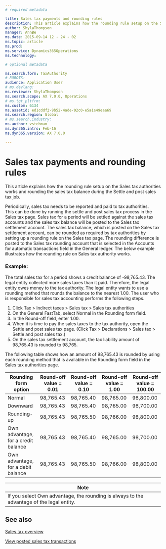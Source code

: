```yaml
---
# required metadata

title: Sales tax payments and rounding rules
description: This article explains how the rounding rule setup on the Sales tax authorities works and rounding the sales tax balance during the Settle and post sales tax job.
author: ShylaThompson
manager: AnnBe
ms.date: 2015-09-14 12 - 24 - 02
ms.topic: article
ms.prod: 
ms.service: Dynamics365Operations
ms.technology: 

# optional metadata

ms.search.form: TaxAuthority
# ROBOTS: 
audience: Application User
# ms.devlang: 
ms.reviewer: ShylaThompson
ms.search.scope: AX 7.0.0, Operations
# ms.tgt_pltfrm: 
ms.custom: 6134
ms.assetid: ed1cddf2-9b52-4ade-92c0-e5a1a49eaa69
ms.search.region: Global
# ms.search.industry: 
ms.author: vstehman
ms.dyn365.intro: Feb-16
ms.dyn365.version: AX 7.0.0

---
```


# Sales tax payments and rounding rules

This article explains how the rounding rule setup on the Sales tax authorities works and rounding the sales tax balance during the Settle and post sales tax job.

Periodically, sales tax needs to be reported and paid to tax authorities. This can be done by running the settle and post sales tax process in the Sales tax page. Sales tax for a period will be settled against the sales tax accounts and the sales tax balance will be posted to the Sales tax settlement account. The sales tax balance, which is posted on the Sales tax settlement account, can be rounded as required by tax authorities by setting up a rounding rule on the Sales tax page. The rounding difference is posted to the Sales tax rounding account that is selected in the Accounts for automatic transactions field in the General ledger. The below example illustrates how the rounding rule on Sales tax authority works.
### Example:

The total sales tax for a period shows a credit balance of -98,765.43. The legal entity collected more sales taxes than it paid. Therefore, the legal entity owes money to the tax authority. The legal entity wants to use a rounding method that rounds the balance to the nearest 1.00. The user who is responsible for sales tax accounting performs the following steps.
1.  Click Tax &gt; Indirect taxes &gt; Sales tax &gt; Sales tax authorities
2.  On the General FastTab, select Normal in the Rounding form field.
3.  In the Round-off field, enter 1.00.
4.  When it is time to pay the sales taxes to the tax authority, open the Settle and post sales tax page. (Click Tax &gt; Declarations &gt; Sales tax &gt; Settle and post sales tax.)
5.  On the sales tax settlement account, the tax liability amount of 98,765.43 is rounded to 98,765.

The following table shows how an amount of 98,765.43 is rounded by using each rounding method that is available in the Rounding form field in the Sales tax authorities page.

| Rounding form option                | Round-off value = 0.01 | Round-off value = 0.10 | Round-off value = 1.00 | Round-off value = 100.00 |
|-------------------------------------|------------------------|------------------------|------------------------|--------------------------|
| Normal                              | 98,765.43              | 98,765.40              | 98,765.00              | 98,800.00                |
| Downward                            | 98,765.43              | 98,765.40              | 98,765.00              | 98,700.00                |
| Rounding-up                         | 98,765.43              | 98,765.50              | 98,766.00              | 98,800.00                |
| Own advantage, for a credit balance | 98,765.43              | 98,765.40              | 98,765.00              | 98,700.00                |
| Own advantage, for a debit balance  | 98,765.43              | 98,765.50              | 98,766.00              | 98,800.00                |

| **Note**                                                                                  |
|-------------------------------------------------------------------------------------------|
| If you select Own advantage, the rounding is always to the advantage of the legal entity. |



See also
--------

[Sales tax overview](indirect-taxes-overview.md)

[View posted sales tax transactions](http://ax.help.dynamics.com/en/wiki/view-posted-sales-tax-transactions/)

